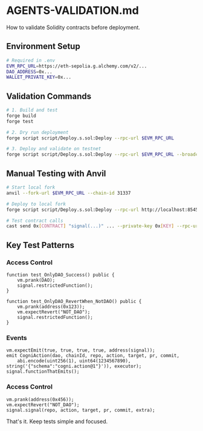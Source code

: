 # AGENTS-VALIDATION.md

How to validate Solidity contracts before deployment.

## Environment Setup
```bash
# Required in .env
EVM_RPC_URL=https://eth-sepolia.g.alchemy.com/v2/...
DAO_ADDRESS=0x...
WALLET_PRIVATE_KEY=0x...
```

## Validation Commands

```bash
# 1. Build and test
forge build
forge test

# 2. Dry run deployment 
forge script script/Deploy.s.sol:Deploy --rpc-url $EVM_RPC_URL

# 3. Deploy and validate on testnet
forge script script/Deploy.s.sol:Deploy --rpc-url $EVM_RPC_URL --broadcast
```

## Manual Testing with Anvil

```bash
# Start local fork
anvil --fork-url $EVM_RPC_URL --chain-id 31337

# Deploy to local fork
forge script script/Deploy.s.sol:Deploy --rpc-url http://localhost:8545 --broadcast

# Test contract calls
cast send 0x[CONTRACT] "signal(...)" ... --private-key 0x[KEY] --rpc-url http://localhost:8545
```

## Key Test Patterns

### Access Control
```solidity
function test_OnlyDAO_Success() public {
    vm.prank(DAO);
    signal.restrictedFunction();
}

function test_OnlyDAO_RevertWhen_NotDAO() public {
    vm.prank(address(0x123));
    vm.expectRevert("NOT_DAO");
    signal.restrictedFunction();
}
```

### Events
```solidity
vm.expectEmit(true, true, true, true, address(signal));
emit CogniAction(dao, chainId, repo, action, target, pr, commit, 
    abi.encode(uint256(1), uint64(1234567890), string('{"schema":"cogni.action@1"}')), executor);
signal.functionThatEmits();
```

### Access Control
```solidity
vm.prank(address(0x456));
vm.expectRevert("NOT_DAO");
signal.signal(repo, action, target, pr, commit, extra);
```

That's it. Keep tests simple and focused.